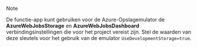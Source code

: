 >[!Note]
> De functie-app kunt gebruiken voor de Azure-Opslagemulator de **AzureWebJobsStorage** en **AzureWebJobsDashboard** verbindingsinstellingen die voor het project vereist zijn. Stel de waarden van deze sleutels voor het gebruik van de emulator `UseDevelopmentStorage=true`. 
